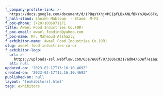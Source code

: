 ```yaml
---
f_company-profile-link: >-
  https://docs.google.com/document/d/1PBqsYXhjvMEIpfLBxANLfBkYnJQwG6Fc/edit?usp=share_link&ouid=111844397792848099856&rtpof=true&sd=true
f_hall-stand: Sheikh Maktoum  - Stand  M-F5
f_poc-phone: (+20)1006871171
title: Awael Food Industries Co.(OR)
f_poc-email: awael_foodind@yahoo.com
f_poc-name: Mr. Mahmoud Alshazly
f_exhibitor-name: Awael Food Industries Co.(OR)
slug: awael-food-industries-co-or
f_exhibitor-logo:
  url: >-
    https://uploads-ssl.webflow.com/63e7e60f7073806c8317ad04/63ef7e1aa14494350be6078c_NjBhMA.jpeg
  alt: null
updated-on: '2023-02-17T13:16:10.469Z'
created-on: '2023-02-17T13:16:10.469Z'
published-on: null
layout: '[exhibitors].html'
tags: exhibitors
---
```



